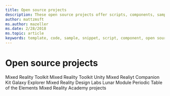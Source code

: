 ```yaml
---
title: Open source projects
description: These open source projects offer scripts, components, samples, and examples from mixed reality development at Microsoft that can help accelerate your mixed reality development.
author: mattzmsft
ms.author: mazeller
ms.date: 2/28/2018
ms.topic: article
keywords: template, code, sample, snippet, script, component, open source, project
---
```


# Open source projects

Mixed Reality Toolkit
Mixed Reality Toolkit Unity
Mixed Realiyt Companion Kit
Galaxy Explorer
Mixed Reality Design Labs
Lunar Module
Periodic Table of the Elements
Mixed Reality Academy projects
